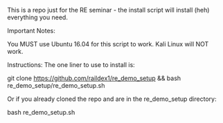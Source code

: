 This is a repo just for the RE seminar - the install script will install 
(heh) everything you need.

Important Notes:

You MUST use Ubuntu 16.04 for this script to work. 
Kali Linux will NOT work.

Instructions:
The one liner to use to install is:

git clone https://github.com/raildex1/re_demo_setup && 
bash re_demo_setup/re_demo_setup.sh

Or if you already cloned the repo and are in the re_demo_setup 
directory:

bash re_demo_setup.sh
